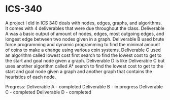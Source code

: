# ICS-340
A project I did in ICS 340 deals with nodes, edges, graphs, and algorithms. It comes with 4 deliverables that were due throughout the class. Deliverable A was a basic output of amount of nodes, edges, most outgoing edges, and longest edge 
between two nodes given in a graph. Deliverable B used brute force programming and dynamic programming to find the minimal amount of coins to make a change using various coin systems. Deliverable C used an algorithm called lowest cost first 
search to find the lowest cost to get to the start and goal node given a graph. Deliverable D is like Deliverable C but uses another algorithm called A* search to find the lowest cost to get to the start and goal node given a graph and another 
graph that contains the heuristics of each node.

Progress:
Deliverable A - completed
Deliverable B - in progress
Deliverable C - completed
Deliverable D - completed
